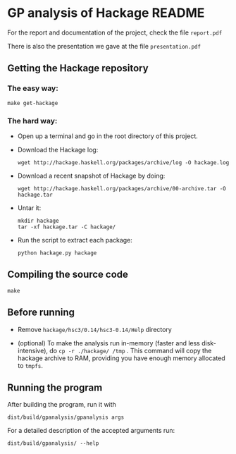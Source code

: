 # GP analysis of Hackage README

For the report and documentation of the project, check the file `report.pdf`

There is also the presentation we gave at the file `presentation.pdf`

## Getting the Hackage repository

### The easy way:

~~~
make get-hackage
~~~

### The hard way:

* Open up a terminal and go in the root directory of this project.
* Download the Hackage log:

    ~~~
    wget http://hackage.haskell.org/packages/archive/log -O hackage.log

    ~~~

* Download a recent snapshot of Hackage by doing:

    ~~~
   	wget http://hackage.haskell.org/packages/archive/00-archive.tar -O hackage.tar
    ~~~

* Untar it:

    ~~~
    mkdir hackage
	tar -xf hackage.tar -C hackage/
    ~~~

* Run the script to extract each package:

    ~~~
    python hackage.py hackage
    ~~~

## Compiling the source code

~~~
make
~~~

## Before running

- Remove `hackage/hsc3/0.14/hsc3-0.14/Help` directory

- (optional) To make the analysis run in-memory (faster and less disk-intensive),
  do `cp -r ./hackage/ /tmp` . This command will copy the hackage archive
  to RAM, providing you have enough memory allocated to `tmpfs`.


## Running the program

After building the program, run it with

`dist/build/gpanalysis/gpanalysis args`

For a detailed description of the accepted arguments run:

`dist/build/gpanalysis/ --help`
